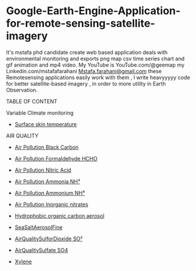 # Google-Earth-Engine-Application-for-remote-sensing-satellite-imagery

It's mstafa phd candidate create web based application deals with environmental monitoring and exports  png map csv time series chart and gif animation and mp4 video. My YouTube is  YouTube.com/@geemap   my Linkedin.com/mstafafarahani 
Mstafa.farahani@gmail.com 
these Remotesensing applications easily work with them , I write heavyyyyy code for better satellite-based imagery , in order to more utility in Earth Observation. 




TABLE OF CONTENT


Variable Climate monitoring
- [Surface skin temperature](https://mstafafarahani.users.earthengine.app/view/surfaceskintemperature)


AIR QUALITY
- [Air Pollution Black Carbon](https://mstafafarahani.users.earthengine.app/view/airblackcarbon)
- [Air Pollution Formaldehyde HCHO](https://mstafafarahani.users.earthengine.app/view/airformaldehyde)
- [Air Pollution Nitric Acid](https://mstafafarahani.users.earthengine.app/view/airqualitynitricacid)
- [Air Pollution Ammonia NH³](https://mstafafarahani.users.earthengine.app/view/airqualiryammonianh3)
- [Air Pollution Ammonium NH⁴](https://mstafafarahani.users.earthengine.app/view/airqualityammoniumnh4)
- [Air Pollution Inorganic nitrates](https://mstafafarahani.users.earthengine.app/view/airqualityinorganicnitrates)
- [Hydrophobic organic carbon aerosol](https://mstafafarahani.users.earthengine.app/view/airqualityhydrophobicorganiccarbonaerosol)
- [SeaSaltAerosolFine](https://mstafafarahani.users.earthengine.app/view/seasaltaerosolfine)

- [AirQualitySulforDioxide SO²](https://mstafafarahani.users.earthengine.app/view/airqualityso2)

- [AirQualitySulfate SO4](https://mstafafarahani.users.earthengine.app/view/airqualitysulfate)
- [Xylene](https://mstafafarahani.users.earthengine.app/view/airqualityxylene)
